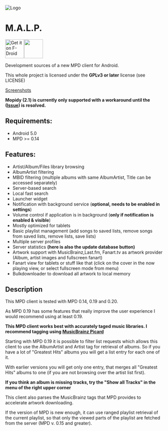 ![Logo](https://raw.githubusercontent.com/gateship-one/malp/master/app/src/main/res/drawable/icon_512.png)
# M.A.L.P. #


[<img src="https://f-droid.org/badge/get-it-on.png" alt="Get it on F-Droid" height="60">](https://f-droid.org/app/org.gateshipone.malp)<a href="https://play.google.com/store/apps/details?id=org.gateshipone.malp"><img src="https://play.google.com/intl/en_us/badges/images/generic/en_badge_web_generic.png" height="60"></a>

Development sources of a new MPD client for Android.

This whole project is licensed under the  **GPLv3 or later** license (see LICENSE)

[Screenshots](https://github.com/gateship-one/malp/wiki/Screenshots)

**Mopidy (2.1) is currently only supported with a workaround until the ([Issue](https://github.com/mopidy/mopidy/issues/1315)) is resolved.**

## Requirements: ##
 - Android 5.0
 - MPD >= 0.14
 
## Features: ##
 - Artist/Album/Files library browsing
 - AlbumArtist filtering
 - MBID filtering (multiple albums with same AlbumArtist, Title can be accessed separately) 
 - Server-based search
 - Local fast search
 - Launcher widget
 - Notification with background service (**optional, needs to be enabled in settings**)
 - Volume control if application is in background (**only if notification is enabled & visible**)
 - Mostly optimized for tablets
 - Basic playlist management (add songs to saved lists, remove songs from saved lists, remove lists, save lists)
 - Multiple server profiles
 - Server statistics **(here is also the update database button)**
 - Artwork support with MusicBrainz,Last.fm, Fanart.tv as artwork provider (Album, artist images and fullscreen fanart)
 - Fanart view for tablets or stuff like that (click on the cover in the now playing view, or select fullscreen mode from menu)
 - Bulkdownloader to download all artwork to local memory

## Description ##

This MPD client is tested with MPD 0.14, 0.19 and 0.20.

As MPD 0.19 has some features that really improve the user experience I would recommend using at least 0.19.

**This MPD client works best with accurately taged music libraries. I recommend tagging using [MusicBrainz Picard](https://picard.musicbrainz.org/)** 

Starting with MPD 0.19 it is possible to filter list requests which allows this client to 
use the AlbumArtist and Artist tag for retrieval of albums. So if you have a lot of "Greatest Hits" albums you will get a list entry for each one of it. 

With earlier versions you will get only one entry, that merges all "Greatest Hits" albums to one (if you are not browsing over the artist list first).

**If you think an album is missing tracks, try the "Show all Tracks" in the menu of the right upper corner**

This client also parses the MusicBrainz tags that MPD provides to accelerate artwork downloading.

If the version of MPD is new enough, it can use ranged playlist retrieval of the current playlist, so that only the viewed
parts of the playlist are fetched from the server (MPD v. 0.15 and greater).
 
